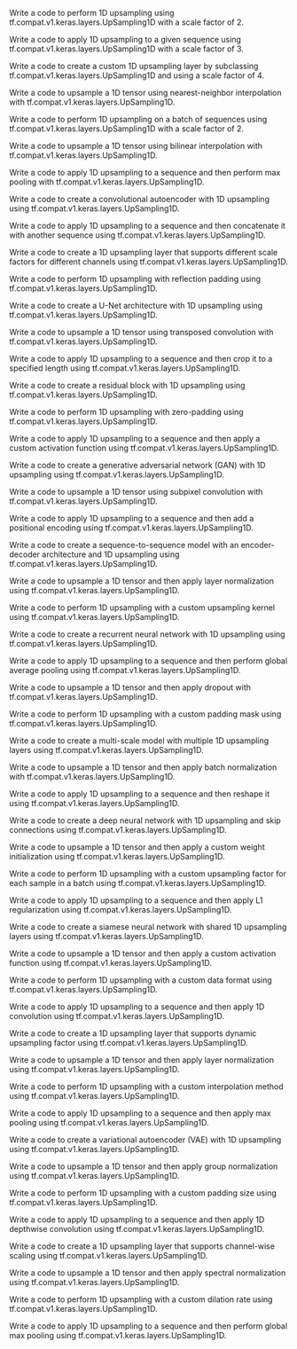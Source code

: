 
Write a code to perform 1D upsampling using tf.compat.v1.keras.layers.UpSampling1D with a scale factor of 2.

Write a code to apply 1D upsampling to a given sequence using tf.compat.v1.keras.layers.UpSampling1D with a scale factor of 3.

Write a code to create a custom 1D upsampling layer by subclassing tf.compat.v1.keras.layers.UpSampling1D and using a scale factor of 4.

Write a code to upsample a 1D tensor using nearest-neighbor interpolation with tf.compat.v1.keras.layers.UpSampling1D.

Write a code to perform 1D upsampling on a batch of sequences using tf.compat.v1.keras.layers.UpSampling1D with a scale factor of 2.

Write a code to upsample a 1D tensor using bilinear interpolation with tf.compat.v1.keras.layers.UpSampling1D.

Write a code to apply 1D upsampling to a sequence and then perform max pooling with tf.compat.v1.keras.layers.UpSampling1D.

Write a code to create a convolutional autoencoder with 1D upsampling using tf.compat.v1.keras.layers.UpSampling1D.

Write a code to apply 1D upsampling to a sequence and then concatenate it with another sequence using tf.compat.v1.keras.layers.UpSampling1D.

Write a code to create a 1D upsampling layer that supports different scale factors for different channels using tf.compat.v1.keras.layers.UpSampling1D.

Write a code to perform 1D upsampling with reflection padding using tf.compat.v1.keras.layers.UpSampling1D.

Write a code to create a U-Net architecture with 1D upsampling using tf.compat.v1.keras.layers.UpSampling1D.

Write a code to upsample a 1D tensor using transposed convolution with tf.compat.v1.keras.layers.UpSampling1D.

Write a code to apply 1D upsampling to a sequence and then crop it to a specified length using tf.compat.v1.keras.layers.UpSampling1D.

Write a code to create a residual block with 1D upsampling using tf.compat.v1.keras.layers.UpSampling1D.

Write a code to perform 1D upsampling with zero-padding using tf.compat.v1.keras.layers.UpSampling1D.

Write a code to apply 1D upsampling to a sequence and then apply a custom activation function using tf.compat.v1.keras.layers.UpSampling1D.

Write a code to create a generative adversarial network (GAN) with 1D upsampling using tf.compat.v1.keras.layers.UpSampling1D.

Write a code to upsample a 1D tensor using subpixel convolution with tf.compat.v1.keras.layers.UpSampling1D.

Write a code to apply 1D upsampling to a sequence and then add a positional encoding using tf.compat.v1.keras.layers.UpSampling1D.

Write a code to create a sequence-to-sequence model with an encoder-decoder architecture and 1D upsampling using tf.compat.v1.keras.layers.UpSampling1D.

Write a code to upsample a 1D tensor and then apply layer normalization using tf.compat.v1.keras.layers.UpSampling1D.

Write a code to perform 1D upsampling with a custom upsampling kernel using tf.compat.v1.keras.layers.UpSampling1D.

Write a code to create a recurrent neural network with 1D upsampling using tf.compat.v1.keras.layers.UpSampling1D.

Write a code to apply 1D upsampling to a sequence and then perform global average pooling using tf.compat.v1.keras.layers.UpSampling1D.

Write a code to upsample a 1D tensor and then apply dropout with tf.compat.v1.keras.layers.UpSampling1D.

Write a code to perform 1D upsampling with a custom padding mask using tf.compat.v1.keras.layers.UpSampling1D.

Write a code to create a multi-scale model with multiple 1D upsampling layers using tf.compat.v1.keras.layers.UpSampling1D.

Write a code to upsample a 1D tensor and then apply batch normalization with tf.compat.v1.keras.layers.UpSampling1D.

Write a code to apply 1D upsampling to a sequence and then reshape it using tf.compat.v1.keras.layers.UpSampling1D.

Write a code to create a deep neural network with 1D upsampling and skip connections using tf.compat.v1.keras.layers.UpSampling1D.

Write a code to upsample a 1D tensor and then apply a custom weight initialization using tf.compat.v1.keras.layers.UpSampling1D.

Write a code to perform 1D upsampling with a custom upsampling factor for each sample in a batch using tf.compat.v1.keras.layers.UpSampling1D.

Write a code to apply 1D upsampling to a sequence and then apply L1 regularization using tf.compat.v1.keras.layers.UpSampling1D.

Write a code to create a siamese neural network with shared 1D upsampling layers using tf.compat.v1.keras.layers.UpSampling1D.

Write a code to upsample a 1D tensor and then apply a custom activation function using tf.compat.v1.keras.layers.UpSampling1D.

Write a code to perform 1D upsampling with a custom data format using tf.compat.v1.keras.layers.UpSampling1D.

Write a code to apply 1D upsampling to a sequence and then apply 1D convolution using tf.compat.v1.keras.layers.UpSampling1D.

Write a code to create a 1D upsampling layer that supports dynamic upsampling factor using tf.compat.v1.keras.layers.UpSampling1D.

Write a code to upsample a 1D tensor and then apply layer normalization using tf.compat.v1.keras.layers.UpSampling1D.

Write a code to perform 1D upsampling with a custom interpolation method using tf.compat.v1.keras.layers.UpSampling1D.

Write a code to apply 1D upsampling to a sequence and then apply max pooling using tf.compat.v1.keras.layers.UpSampling1D.

Write a code to create a variational autoencoder (VAE) with 1D upsampling using tf.compat.v1.keras.layers.UpSampling1D.

Write a code to upsample a 1D tensor and then apply group normalization using tf.compat.v1.keras.layers.UpSampling1D.

Write a code to perform 1D upsampling with a custom padding size using tf.compat.v1.keras.layers.UpSampling1D.

Write a code to apply 1D upsampling to a sequence and then apply 1D depthwise convolution using tf.compat.v1.keras.layers.UpSampling1D.

Write a code to create a 1D upsampling layer that supports channel-wise scaling using tf.compat.v1.keras.layers.UpSampling1D.

Write a code to upsample a 1D tensor and then apply spectral normalization using tf.compat.v1.keras.layers.UpSampling1D.

Write a code to perform 1D upsampling with a custom dilation rate using tf.compat.v1.keras.layers.UpSampling1D.

Write a code to apply 1D upsampling to a sequence and then perform global max pooling using tf.compat.v1.keras.layers.UpSampling1D.